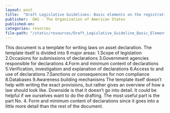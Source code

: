 ```yaml
---
layout: post
title:  "Draft Legislative Guidelines: Basic elements on the registration of income, assets and liabilites"
publisher:  OAS - The Organization of American States
published-on:   
categories: resorces
file-path: "/static/resources/Draft_Legislative_Guideline_Basic_Elements_on_the_Registration_of_Inc_me_Assets_and_Liabilities.doc"
---
```

This document is a template for writing laws on asset declaration. The template itself is divided into 9
major areas:
1.Scope of legislation
2.Occasions for submissions of declarations
3.Government agencies responsible for declarations
4.Form and minimum content of declarations
5.Verification, investigation and explanation of declarations
6.Access to and use of declarations
7.Sanctions or consequences for non compliance
8.Databases
9.Awareness building mechanisms
The template itself doesn’t help with writing the exact provisions, but rather gives an overview of
how a law should look like. Downside is that it doesn’t go into detail. It could be helpful if we
ourselves want to do the drafting.
The most useful part is the part No. 4. Form and minimum content of declarations since it goes into a
little more detail than the rest of the document.
